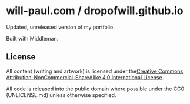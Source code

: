# will-paul.com / dropofwill.github.io

Updated, unreleased version of my portfolio.

Built with Middleman.

## License

All content (writing and artwork) is licensed under the<a rel="license" href="http://creativecommons.org/licenses/by-nc-sa/4.0/">Creative Commons Attribution-NonCommercial-ShareAlike 4.0 International License</a>.

All code is released into the public domain where possible under the CC0 (UNLICENSE.md) unless otherwise specified.
